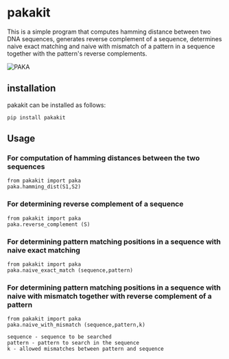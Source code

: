 # pakakit
This is a simple program that computes hamming distance between two DNA sequences, generates reverse complement of a sequence, determines naive exact matching and naive with mismatch of a pattern in a sequence together with the pattern's reverse complements.

![PAKA](https://myoctocat.com/assets/images/base-octocat.svg) 

## installation
pakakit can be installed as follows:

```
pip install pakakit
```

## Usage
### For computation of hamming distances between the two sequences
```
from pakakit import paka
paka.hamming_dist(S1,S2)
```

### For determining reverse complement of a sequence
```
from pakakit import paka
paka.reverse_complement (S)
```
### For determining pattern matching positions in a sequence with naive exact matching
```
from pakakit import paka
paka.naive_exact_match (sequence,pattern)
```
### For determining pattern matching positions in a sequence with naive with mismatch together with reverse complement of a pattern
```
from pakakit import paka
paka.naive_with_mismatch (sequence,pattern,k)

sequence - sequence to be searched
pattern - pattern to search in the sequence
k - allowed mismatches between pattern and sequence
```